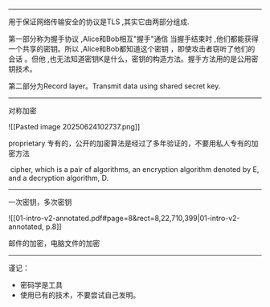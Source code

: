 
---
用于保证网络传输安全的协议是TLS ,其实它由两部分组成.

第一部分称为握手协议 ,Alice和Bob相互"握手"通信 当握手结束时 ,他们都能获得一个共享的密钥。所以 ,Alice和Bob都知道这个密钥 ，即使攻击者窃听了他们的会话 。但他 ,也无法知道密钥K是什么，密钥的构造方法。握手方法用的是公用密钥技术。

第二部分为Record layer。Transmit data using shared secret key.

---
对称加密

![[Pasted image 20250624102737.png]]

proprietary 专有的，公开的加密算法是经过了多年验证的，不要用私人专有的加密方法

 cipher, which is a pair of algorithms, an encryption algorithm denoted by E, and a decryption algorithm, D.

---
一次密钥，多次密钥

![[01-intro-v2-annotated.pdf#page=8&rect=8,22,710,399|01-intro-v2-annotated, p.8]]

邮件的加密，电脑文件的加密

---
谨记：
- 密码学是工具
- 使用已有的技术，不要尝试自己发明。
